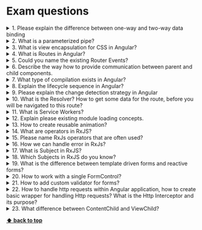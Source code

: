 # Exam questions
<details>
<summary>1. Please explain the difference between one-way and two-way data binding</summary>

>**Answer:**
>* **One-Way data binding:**
> the View or the UI part does not update automatically whenever the data model changes.
> You need to manually write custom code in order to update it every time the view changes.
> In one-way data binding, the template expression `{{}}` and square braces `[]` are used
> to bind a property to the DOM.
>  * Interpolation: `{{ value }}` (From the Component to the DOM)
>  * Property binding: `[property]=”value”` (From the Component to the DOM)
>  * Event binding: `(event)=”function”` (From the DOM to the Component)
>* **Two-way data binding:**
> the View or the UI part is updated as soon as the data model changes.
> It is a synchronization process, unlike One-way data binding.
>  * `[(ngModel)]=”value”`
</details>


<details>
<summary>2. What is a parameterized pipe?</summary>

>**Answer:**
> The pipe which accepts parameters.
> The parameterized pipe can be created by declaring the pipe name with a colon `:` and then the parameter value.
> The example of using: 
>```
> {{ someDate | date: "mediumDate" }}
>```
</details>


<details>
<summary>3. What is view encapsulation for CSS in Angular?</summary>

>**Answer:**
> Component CSS styles are encapsulated into the component's view and don't affect the rest of the application.
</details>


<details>
<summary>4. What is Routes in Angular?</summary>

>**Answer:**
> The Angular Router NgModule provides a service that lets you define a navigation path among
> the different application states and view hierarchies in your app.
</details>
<details>


<summary>5. Could you name the existing Router Events?</summary>

>**Answer:**
>* NavigationStart,
>* RouteConfigLoadStart,
>* RouteConfigLoadEnd,
>* RoutesRecognized,
>* GuardsCheckStart,
>* ChildActivationStart,
>* ActivationStart,
>* GuardsCheckEnd,
>* ResolveStart,
>* ResolveEnd,
>* ActivationEnd
>* ChildActivationEnd
>* NavigationEnd,
>* NavigationCancel,
>* NavigationError
>* Scroll

</details>


<details>
<summary>6. Describe the way how to provide communication between parent and child components.</summary>

>**Answer:**
>* Parent to Child: sharing via @Input()
>* Child to Parent: sharing via @Output() and EventEmitter
>* Child to Parent: Sharing Data via ViewChild
>* Unrelated components too: Communication through service (or storage, like Redux, etc…)

</details>
<details>


<summary>7. What type of compilation exists in Angular?</summary>

>**Answer:**
>* **Just-in-time (JIT)** compilation - standard development approach which compiles a project in
> the browser at runtime when the application loads.
>* **Ahead-of-time (AOT)** compilation - the compiles tuns at the build time and browser will 
> have only precompiled version of an app. APP size less than for JIT.
>
> The AOT compiler works in three phases:
> * *Code Analysis:* The compiler records a representation of the source
> * *Code generation:* It handles the interpretation as well as places restrictions on what it interprets. 
> * *Validation:* In this phase, the Angular template compiler uses the TypeScript compiler to validate the binding expressions in templates.
> 
> ( see https://angular.io/guide/aot-compiler for details)

</details>


<details>
<summary>8. Explain the lifecycle sequence in Angular?</summary>

>**Answer:**
>* *ngOnChanges* - Called before ngOnInit() and whenever one or more data-bound input properties change. 
>* *ngOnInit* - Called once, after the first ngOnChanges().
>* *ngDoCheck* - Called during every change detection run, immediately after ngOnChanges() and ngOnInit().
>* *ngAfterContentInit* - Called once after the first ngDoCheck().
>* *ngAfterContentChecked* - Called after the ngAfterContentInit() and every subsequent ngDoCheck().
>* *ngAfterViewInit* - Called once after the first ngAfterContentChecked().
>* *ngAfterViewChecked* - Called after the ngAfterViewInit() and every subsequent ngAfterContentChecked().
>* *ngOnDestroy* - Called just before Angular destroys the directive/component.

</details>


<details>
<summary>9. Please explain the change detection strategy in Angular</summary>

>**Answer:**
> Change Detection means updating the DOM whenever data is changed. 
> By default, Angular uses `ChangeDetectionStrategy.Default` and change detection is run only on immutable objects.
>
> `ChangeDetectionStrategy.OnPush`
> This tells Angular that the component only depends on its `@Inputs()` ( aka pure ) and needs to be checked 
> only in the following cases:
>* The Input reference changes. The advantage of working with immutability in the context of change detection is
> that Angular could perform a simple reference check in order to know if the view should be checked. 
> Such checks are way cheaper than a deep comparison check.
>* An event originated from the component or one of its children.
   A component could have an internal state that’s updated when an event is triggered from the component or one of his children
>* We run change detection explicitly.
</details>

<details>
<summary>10. What is the Resolver? How to get some data for the route, before you will be navigated to this route?</summary>

>**Answer:**
> You should pass service, which implements `Resolve` interface, into `resolve` property of route. 
</details>
<details>


<summary>11. What is Service Workers?</summary>

>**Answer:**
> At its simplest, a service worker is a script that runs in the web browser and manages caching for an application. 
> Service workers function as a network proxy. They intercept all outgoing HTTP requests made by the application 
> and can choose how to respond to them.
</details>


<details>
<summary>12. Explain please existing module loading concepts.</summary>

>**Answer:**
>* *Eager* - loading modules before application starts
>* *Lazy loading* - loading modules on demand (to load module using `loadChildren` property in route configuration)
>* *Preloading* - loading modules in the background when application starts 
> (to load modules using `loadChildren` property and configure `preloadingStrategy` property with `RouterModule.forRoot`. 
> Must be assigned `PreloadAllModules` strategy to `preloadingStrategy` property, 
> then all feature modules configured with `loadChildren`, are preloaded.)
</details>
<details>


<summary>13. How to create reusable animation?</summary>

>**Answer:**
> To create a reusable animation, use the `animation()` method to define animation in a separate .ts file 
> and declare this animation definition as a const export variable. 
> You can then import and reuse this animation in any of your app components using the `useAnimation()` API.
> For the addition of parameters to the animation, you should pass parameters in `{{}}` in animation, 
> then you can set it in `parameter` property of options parameter of `useAnimation()`.
</details>


<details>
<summary>14. What are operators in RxJS?</summary>

>**Answer:**
> Operators are functions that build on the observables foundation to enable sophisticated manipulation of collections. 
</details>

<details>
<summary>15. Please name RxJs operators that are often used?</summary>

>**Answer:**
> From, of, concat, merge, filter, take, concatMap, map, combineAll, tap, share etc.
</details>

<details>
<summary>16. How we can handle error in RxJs?</summary>

>**Answer:**
> In addition to the `error()` handler that you provide on a subscription, RxJS provides the `catchError` 
> operator that lets you handle known errors in the observable recipe.
</details>


<details>
<summary>17. What is Subject in RxJS?</summary>

>**Answer:**
> An RxJS Subject is a special type of Observable that allows values to be multicasted to many Observers. 
> While plain Observables are unicast (each subscribed Observer owns an independent execution of the Observable), 
> Subjects are multicast.
</details>

<details>
<summary>18. Which Subjects in RxJS do you know?</summary>

>**Answer:**
>* *Subject*
>* *BehaviorSubject* - It stores the latest value emitted to its consumers, 
> and whenever a new Observer subscribes,
> it will immediately receive the "current value" from the BehaviorSubject.
>* *ReplaySubject* - A ReplaySubject is similar to a BehaviorSubject because 
> it can send old values to new subscribers, but it can also record a part of the Observable execution.
>* *AsyncSubject* - option for which only the last value of the Observable execution is sent to its observers, 
> and only when the execution completes.

</details>


<details>
<summary>19. What is the difference between template driven forms and reactive forms?</summary>

>**Answer:**
> Reactive forms are also known as model-driven forms. 
> This means that the HTML content changes depending on the code in the component.
>
> Template-driven forms are driven by derivatives in the template.
> This means that you will see derivatives such as `ngModel` in the template as opposed to the code. 
> Template-driven forms use the `FormsModule`, while reactive forms use the `ReactiveFormsModule`. 
>
> Template-driven forms are asynchronous, while reactive forms are synchronous. 
> In template-driven forms, most of the interaction occurs in the template, 
> while in reactive-driven forms, most of the interaction occurs in the component.
</details>


<details>
<summary>20. How to work with a single FormControl?</summary>

>**Answer:**
> It is possible to create an instance of control in the component’s constructor and then work 
> with its value and behavior linking from a template.
</details>


<details>
<summary>21. How to add custom validator for forms?</summary>

>**Answer:**
> **For reactive forms**:
>* Create function-validator, which returns implementation of ValidatorFn interface.
>* Add this function in form validators.
>
> **For template driven forms:**
>* Create directive class which implements Validator interface.
>* Add this directive to providers in the field of Decorator of this directive.
>* Add this directive to input in the template.
</details>


<details>
<summary>22. How to handle http requests within Angular application, how to create basic wrapper for handling 
Http requests? What is the Http Interceptor and its purpose?</summary>

>**Answer:**
> It has be to used with `HttpClient` module by creating simple service that will 
> handle different kinds of requests. `HttpInterceptor` is the interface that provides ways of catching request that 
> will be sent to and adding some additional headers, for example.
</details>


<details>
<summary>23. What difference between ContentChild and ViewChild?</summary>

>**Answer:**
> `ContentChild` works with content, which was passed into `ng-content` of component.
> And `ViewChild` works with content of child component or component template elements.
</details>

**[⬆ back to top](#exam-questions)**
